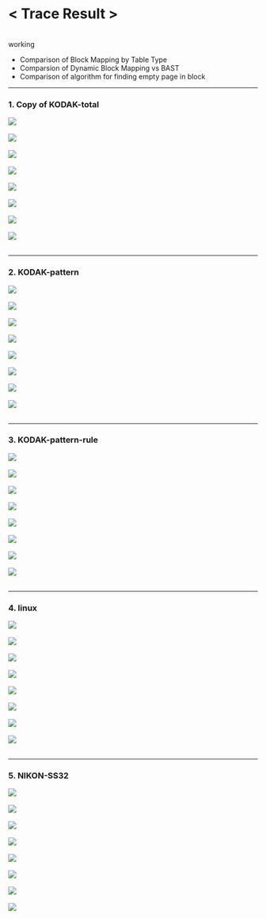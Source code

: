 <h1><strong>< Trace Result ></strong></h1><br>
 working
  
  
  
  
- Comparison of Block Mapping by Table Type
- Comparsion of Dynamic Block Mapping vs BAST
- Comparison of algorithm for finding empty page in block

---

<h3><strong>1. Copy of KODAK-total</strong></h3>

<img src="/Trace Result/Block Mapping/Static Table/copy of kodak-total (static block mapping, trace per block).png"><br></br>
<img src="/Trace Result/Block Mapping/Static Table/copy of kodak-total (static block mapping, trace per page).png"><br></br>
<img src="/Trace Result/Block Mapping/Dynamic Table/copy of kodak-total (dynamic block mapping, trace per block).png"><br></br>
<img src="/Trace Result/Block Mapping/Dynamic Table/copy of kodak-total (dynamic block mapping, trace per page).png"><br></br>
<img src="/Trace Result/Hybrid Mapping (BAST)/Dynamic Table/Sequential Search for finding empty page in block/copy of kodak-total (bast, trace per block).png"><br></br>
<img src="/Trace Result/Hybrid Mapping (BAST)/Dynamic Table/Sequential Search for finding empty page in block/copy of kodak-total (bast, trace per page).png"><br></br>
<img src="/Trace Result/Hybrid Mapping (BAST)/Dynamic Table/Binary Search for finding empty page in block/copy of kodak-total (bast, trace per block).png"><br></br>
<img src="/Trace Result/Hybrid Mapping (BAST)/Dynamic Table/Binary Search for finding empty page in block/copy of kodak-total (bast, trace per page).png"><br></br>

---

<h3><strong>2. KODAK-pattern</strong></h3>

<img src="/Trace Result/Block Mapping/Static Table/kodak-pattern (static block mapping, trace per block).png"><br></br>
<img src="/Trace Result/Block Mapping/Static Table/kodak-pattern (static block mapping, trace per page).png"><br></br>
<img src="/Trace Result/Block Mapping/Dynamic Table/kodak-pattern (dynamic block mapping, trace per block).png"><br></br>
<img src="/Trace Result/Block Mapping/Dynamic Table/kodak-pattern (dynamic block mapping, trace per page).png"><br></br>
<img src="/Trace Result/Hybrid Mapping (BAST)/Dynamic Table/Sequential Search for finding empty page in block/kodak-pattern (bast, trace per block).png"><br></br>
<img src="/Trace Result/Hybrid Mapping (BAST)/Dynamic Table/Sequential Search for finding empty page in block/kodak-pattern (bast, trace per page).png"><br></br>
<img src="/Trace Result/Hybrid Mapping (BAST)/Dynamic Table/Binary Search for finding empty page in block/kodak-pattern (bast, trace per block).png"><br></br>
<img src="/Trace Result/Hybrid Mapping (BAST)/Dynamic Table/Binary Search for finding empty page in block/kodak-pattern (bast, trace per page).png"><br></br>

---

<h3><strong>3. KODAK-pattern-rule</strong></h3>

<img src="/Trace Result/Block Mapping/Static Table/kodak-pattern-rule (static block mapping, trace per block).png"><br></br>
<img src="/Trace Result/Block Mapping/Static Table/kodak-pattern-rule (static block mapping, trace per page).png"><br></br>
<img src="/Trace Result/Block Mapping/Dynamic Table/kodak-pattern-rule (dynamic block mapping, trace per block).png"><br></br>
<img src="/Trace Result/Block Mapping/Dynamic Table/kodak-pattern-rule (dynamic block mapping, trace per page).png"><br></br>
<img src="/Trace Result/Hybrid Mapping (BAST)/Dynamic Table/Sequential Search for finding empty page in block/kodak-pattern-rule (bast, trace per block).png"><br></br>
<img src="/Trace Result/Hybrid Mapping (BAST)/Dynamic Table/Sequential Search for finding empty page in block/kodak-pattern-rule (bast, trace per page).png"><br></br>
<img src="/Trace Result/Hybrid Mapping (BAST)/Dynamic Table/Binary Search for finding empty page in block/kodak-pattern-rule (bast, trace per block).png"><br></br>
<img src="/Trace Result/Hybrid Mapping (BAST)/Dynamic Table/Binary Search for finding empty page in block/kodak-pattern-rule (bast, trace per page).png"><br></br>

---

<h3><strong>4. linux</strong></h3>

<img src="/Trace Result/Block Mapping/Static Table/linux (static block mapping, trace per block).png"><br></br>
<img src="/Trace Result/Block Mapping/Static Table/linux (static block mapping, trace per page).png"><br></br>
<img src="/Trace Result/Block Mapping/Dynamic Table/linux (dynamic block mapping, trace per block).png"><br></br>
<img src="/Trace Result/Block Mapping/Dynamic Table/linux (dynamic block mapping, trace per page).png"><br></br>
<img src="/Trace Result/Hybrid Mapping (BAST)/Dynamic Table/Sequential Search for finding empty page in block/linux (bast, trace per block).png"><br></br>
<img src="/Trace Result/Hybrid Mapping (BAST)/Dynamic Table/Sequential Search for finding empty page in block/linux (bast, trace per page).png"><br></br>
<img src="/Trace Result/Hybrid Mapping (BAST)/Dynamic Table/Binary Search for finding empty page in block/linux (bast, trace per block).png"><br></br>
<img src="/Trace Result/Hybrid Mapping (BAST)/Dynamic Table/Binary Search for finding empty page in block/linux (bast, trace per page).png"><br></br>

---

<h3><strong>5. NIKON-SS32</strong></h3>

<img src="/Trace Result/Block Mapping/Static Table/nikon-ss32 (static block mapping, trace per block).png"><br></br>
<img src="/Trace Result/Block Mapping/Static Table/nikon-ss32 (static block mapping, trace per page).png"><br></br>
<img src="/Trace Result/Block Mapping/Dynamic Table/nikon-ss32 (dynamic block mapping, trace per block).png"><br></br>
<img src="/Trace Result/Block Mapping/Dynamic Table/nikon-ss32 (dynamic block mapping, trace per page).png"><br></br>
<img src="/Trace Result/Hybrid Mapping (BAST)/Dynamic Table/Sequential Search for finding empty page in block/nikon-ss32 (bast, trace per block).png"><br></br>
<img src="/Trace Result/Hybrid Mapping (BAST)/Dynamic Table/Sequential Search for finding empty page in block/nikon-ss32 (bast, trace per page).png"><br></br>
<img src="/Trace Result/Hybrid Mapping (BAST)/Dynamic Table/Binary Search for finding empty page in block/nikon-ss32 (bast, trace per block).png"><br></br>
<img src="/Trace Result/Hybrid Mapping (BAST)/Dynamic Table/Binary Search for finding empty page in block/nikon-ss32 (bast, trace per page).png"><br></br>
